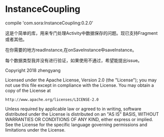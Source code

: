 # InstanceCoupling

compile 'com.sora:InstanceCoupling:0.2.0'

这是个简单的库，用来专门处理Activity中数据保存的问题。现已支持Fragment或者其他。

在你需要的地方readInstance,在onSaveInstance中saveInstance。

每个数据类型我并没有进行验证，如果使用不通过，希望能提出issue。

Copyright 2018 zhengyang

Licensed under the Apache License, Version 2.0 (the "License");
you may not use this file except in compliance with the License.
You may obtain a copy of the License at

    http://www.apache.org/licenses/LICENSE-2.0

Unless required by applicable law or agreed to in writing, software
distributed under the License is distributed on an "AS IS" BASIS,
WITHOUT WARRANTIES OR CONDITIONS OF ANY KIND, either express or implied.
See the License for the specific language governing permissions and
limitations under the License.
